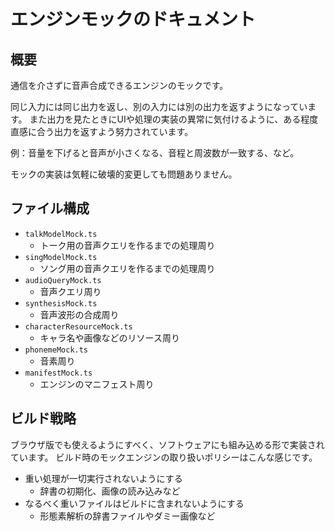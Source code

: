 # エンジンモックのドキュメント

## 概要

通信を介さずに音声合成できるエンジンのモックです。

同じ入力には同じ出力を返し、別の入力には別の出力を返すようになっています。
また出力を見たときにUIや処理の実装の異常に気付けるように、ある程度直感に合う出力を返すよう努力されています。

例：音量を下げると音声が小さくなる、音程と周波数が一致する、など。

モックの実装は気軽に破壊的変更しても問題ありません。

## ファイル構成

- `talkModelMock.ts`
  - トーク用の音声クエリを作るまでの処理周り
- `singModelMock.ts`
  - ソング用の音声クエリを作るまでの処理周り
- `audioQueryMock.ts`
  - 音声クエリ周り
- `synthesisMock.ts`
  - 音声波形の合成周り
- `characterResourceMock.ts`
  - キャラ名や画像などのリソース周り
- `phonemeMock.ts`
  - 音素周り
- `manifestMock.ts`
  - エンジンのマニフェスト周り

## ビルド戦略

ブラウザ版でも使えるようにすべく、ソフトウェアにも組み込める形で実装されています。
ビルド時のモックエンジンの取り扱いポリシーはこんな感じです。

- 重い処理が一切実行されないようにする
  - 辞書の初期化、画像の読み込みなど
- なるべく重いファイルはビルドに含まれないようにする
  - 形態素解析の辞書ファイルやダミー画像など
